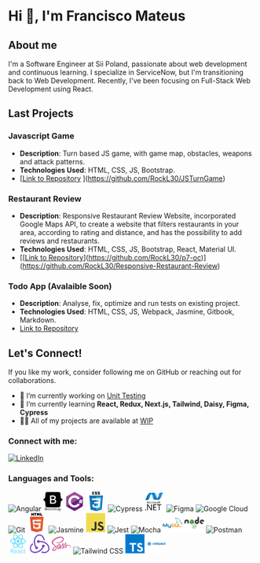 # Hi 👋, I'm Francisco Mateus

## About me
I'm a Software Engineer at Sii Poland, passionate about web development and continuous learning. I specialize in ServiceNow, but I'm transitioning back to Web Development. Recently, I've been focusing on Full-Stack Web Development using React.

## Last Projects

### Javascript Game
- **Description**: Turn based JS game, with game map, obstacles, weapons and attack patterns.
- **Technologies Used**: HTML, CSS, JS, Bootstrap.
- [[Link to Repository](https://github.com/RockL30/p6-oc) ](https://github.com/RockL30/JSTurnGame)

### Restaurant Review
- **Description**: Responsive Restaurant Review Website, incorporated Google Maps API, to create a website that filters restaurants in your area, according to rating and distance, and has the possibility to add reviews and restaurants.
- **Technologies Used**: HTML, CSS, JS, Bootstrap, React, Material UI.
- [[[Link to Repository](https://github.com/RockL30/p7-oc)](https://github.com/RockL30/p7-oc)](https://github.com/RockL30/Responsive-Restaurant-Review)
  
### Todo App (Avalaible Soon)
- **Description**: Analyse, fix, optimize and run tests on existing project.
- **Technologies Used**: HTML, CSS, JS, Webpack, Jasmine, Gitbook, Markdown.
- [Link to Repository](https://github.com/RockL30/p8-oc) 
  
## Let's Connect!

If you like my work, consider following me on GitHub or reaching out for collaborations.

- 🔭 I’m currently working on [Unit Testing](https://github.com/RockL30/p8-oc)
- 🌱 I’m currently learning **React, Redux, Next.js, Tailwind, Daisy, Figma, Cypress**
- 👨‍💻 All of my projects are available at [WIP](WIP)

### Connect with me:

[<img src="https://raw.githubusercontent.com/rahuldkjain/github-profile-readme-generator/master/src/images/icons/Social/linked-in-alt.svg" alt="LinkedIn" width="40"/>](https://linkedin.com/in/https://www.linkedin.com/in/franc1scomat/)

### Languages and Tools:
<img src="https://angular.io/assets/images/logos/angular/angular.svg" alt="Angular" width="40"/> <img src="https://raw.githubusercontent.com/devicons/devicon/master/icons/bootstrap/bootstrap-plain-wordmark.svg" alt="Bootstrap" width="40"/> <img src="https://raw.githubusercontent.com/devicons/devicon/master/icons/csharp/csharp-original.svg" alt="C#" width="40"/> <img src="https://raw.githubusercontent.com/devicons/devicon/master/icons/css3/css3-original-wordmark.svg" alt="CSS3" width="40"/> <img src="https://raw.githubusercontent.com/simple-icons/simple-icons/6e46ec1fc23b60c8fd0d2f2ff46db82e16dbd75f/icons/cypress.svg" alt="Cypress" width="40"/> <img src="https://raw.githubusercontent.com/devicons/devicon/master/icons/dot-net/dot-net-original-wordmark.svg" alt=".NET" width="40"/> <img src="https://www.vectorlogo.zone/logos/figma/figma-icon.svg" alt="Figma" width="40"/> <img src="https://www.vectorlogo.zone/logos/google_cloud/google_cloud-icon.svg" alt="Google Cloud" width="40"/> <img src="https://www.vectorlogo.zone/logos/git-scm/git-scm-icon.svg" alt="Git" width="40"/> <img src="https://raw.githubusercontent.com/devicons/devicon/master/icons/html5/html5-original-wordmark.svg" alt="HTML5" width="40"/> <img src="https://www.vectorlogo.zone/logos/jasmine/jasmine-icon.svg" alt="Jasmine" width="40"/> <img src="https://raw.githubusercontent.com/devicons/devicon/master/icons/javascript/javascript-original.svg" alt="JavaScript" width="40"/> <img src="https://www.vectorlogo.zone/logos/jestjsio/jestjsio-icon.svg" alt="Jest" width="40"/> <img src="https://www.vectorlogo.zone/logos/mochajs/mochajs-icon.svg" alt="Mocha" width="40"/> <img src="https://raw.githubusercontent.com/devicons/devicon/master/icons/mysql/mysql-original-wordmark.svg" alt="MySQL" width="40"/> <img src="https://raw.githubusercontent.com/devicons/devicon/master/icons/nodejs/nodejs-original-wordmark.svg" alt="Node.js" width="40"/> <img src="https://www.vectorlogo.zone/logos/getpostman/getpostman-icon.svg" alt="Postman" width="40"/> <img src="https://raw.githubusercontent.com/devicons/devicon/master/icons/react/react-original-wordmark.svg" alt="React" width="40"/> <img src="https://raw.githubusercontent.com/devicons/devicon/master/icons/redux/redux-original.svg" alt="Redux" width="40"/> <img src="https://raw.githubusercontent.com/devicons/devicon/master/icons/sass/sass-original.svg" alt="Sass" width="40"/> <img src="https://www.vectorlogo.zone/logos/tailwindcss/tailwindcss-icon.svg" alt="Tailwind CSS" width="40"/> <img src="https://raw.githubusercontent.com/devicons/devicon/master/icons/typescript/typescript-original.svg" alt="TypeScript" width="40"/> <img src="https://raw.githubusercontent.com/devicons/devicon/d00d0969292a6569d45b06d3f350f463a0107b0d/icons/webpack/webpack-original-wordmark.svg" alt="Webpack" width="40"/>


